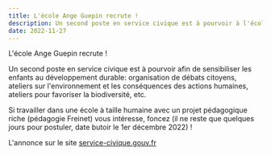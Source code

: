 ```yaml
---
title: L'école Ange Guepin recrute !
description: Un second poste en service civique est à pourvoir à l'école Ange Guépin.
date: 2022-11-27
---
```


L'école Ange Guepin recrute !

Un second poste en service civique est à pourvoir afin de sensibiliser les enfants au développement durable: organisation de débats citoyens, ateliers sur l'environnement et les conséquences des actions humaines, ateliers pour favoriser la biodiversité, etc.

Si travailler dans une école à taille humaine avec un projet pédagogique riche (pédagogie Freinet) vous intéresse, foncez (il ne reste que quelques jours pour postuler, date butoir le 1er décembre 2022) !

L'annonce sur le site [service-civique.gouv.fr](https://www.service-civique.gouv.fr/trouver-ma-mission/0441695d-ecole-elementaire-publique-ange-guepin-ecole-ouverte-nantes-mission-developpement-durable-62b59ddd2a786768d3297414)
